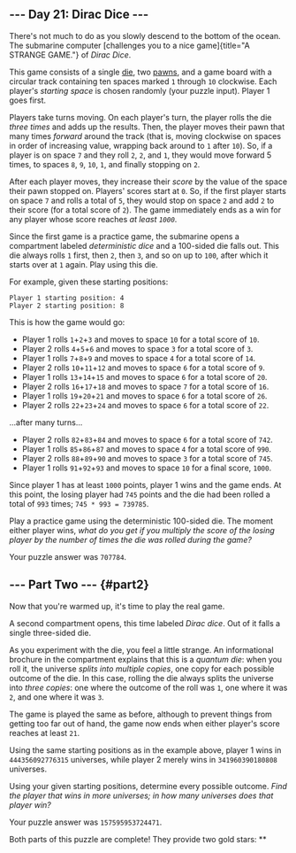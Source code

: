 ## \-\-- Day 21: Dirac Dice \-\--

There\'s not much to do as you slowly descend to the bottom of the
ocean. The submarine computer [challenges you to a nice
game]{title="A STRANGE GAME."} of *Dirac Dice*.

This game consists of a single
[die](https://en.wikipedia.org/wiki/Dice), two
[pawns](https://en.wikipedia.org/wiki/Glossary_of_board_games#piece),
and a game board with a circular track containing ten spaces marked `1`
through `10` clockwise. Each player\'s *starting space* is chosen
randomly (your puzzle input). Player 1 goes first.

Players take turns moving. On each player\'s turn, the player rolls the
die *three times* and adds up the results. Then, the player moves their
pawn that many times *forward* around the track (that is, moving
clockwise on spaces in order of increasing value, wrapping back around
to `1` after `10`). So, if a player is on space `7` and they roll `2`,
`2`, and `1`, they would move forward 5 times, to spaces `8`, `9`, `10`,
`1`, and finally stopping on `2`.

After each player moves, they increase their *score* by the value of the
space their pawn stopped on. Players\' scores start at `0`. So, if the
first player starts on space `7` and rolls a total of `5`, they would
stop on space `2` and add `2` to their score (for a total score of `2`).
The game immediately ends as a win for any player whose score reaches
*at least `1000`*.

Since the first game is a practice game, the submarine opens a
compartment labeled *deterministic dice* and a 100-sided die falls out.
This die always rolls `1` first, then `2`, then `3`, and so on up to
`100`, after which it starts over at `1` again. Play using this die.

For example, given these starting positions:

    Player 1 starting position: 4
    Player 2 starting position: 8

This is how the game would go:

-   Player 1 rolls `1`+`2`+`3` and moves to space `10` for a total score
    of `10`.
-   Player 2 rolls `4`+`5`+`6` and moves to space `3` for a total score
    of `3`.
-   Player 1 rolls `7`+`8`+`9` and moves to space `4` for a total score
    of `14`.
-   Player 2 rolls `10`+`11`+`12` and moves to space `6` for a total
    score of `9`.
-   Player 1 rolls `13`+`14`+`15` and moves to space `6` for a total
    score of `20`.
-   Player 2 rolls `16`+`17`+`18` and moves to space `7` for a total
    score of `16`.
-   Player 1 rolls `19`+`20`+`21` and moves to space `6` for a total
    score of `26`.
-   Player 2 rolls `22`+`23`+`24` and moves to space `6` for a total
    score of `22`.

\...after many turns\...

-   Player 2 rolls `82`+`83`+`84` and moves to space `6` for a total
    score of `742`.
-   Player 1 rolls `85`+`86`+`87` and moves to space `4` for a total
    score of `990`.
-   Player 2 rolls `88`+`89`+`90` and moves to space `3` for a total
    score of `745`.
-   Player 1 rolls `91`+`92`+`93` and moves to space `10` for a final
    score, `1000`.

Since player 1 has at least `1000` points, player 1 wins and the game
ends. At this point, the losing player had `745` points and the die had
been rolled a total of `993` times; `745 * 993 = 739785`.

Play a practice game using the deterministic 100-sided die. The moment
either player wins, *what do you get if you multiply the score of the
losing player by the number of times the die was rolled during the
game?*

Your puzzle answer was `707784`.

## \-\-- Part Two \-\-- {#part2}

Now that you\'re warmed up, it\'s time to play the real game.

A second compartment opens, this time labeled *Dirac dice*. Out of it
falls a single three-sided die.

As you experiment with the die, you feel a little strange. An
informational brochure in the compartment explains that this is a
*quantum die*: when you roll it, the universe *splits into multiple
copies*, one copy for each possible outcome of the die. In this case,
rolling the die always splits the universe into *three copies*: one
where the outcome of the roll was `1`, one where it was `2`, and one
where it was `3`.

The game is played the same as before, although to prevent things from
getting too far out of hand, the game now ends when either player\'s
score reaches at least `21`.

Using the same starting positions as in the example above, player 1 wins
in `444356092776315` universes, while player 2 merely wins in
`341960390180808` universes.

Using your given starting positions, determine every possible outcome.
*Find the player that wins in more universes; in how many universes does
that player win?*

Your puzzle answer was `157595953724471`.

Both parts of this puzzle are complete! They provide two gold stars:
\*\*
